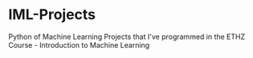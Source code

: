# IML-Projects
Python of Machine Learning Projects that I've programmed in the ETHZ Course - Introduction to Machine Learning
